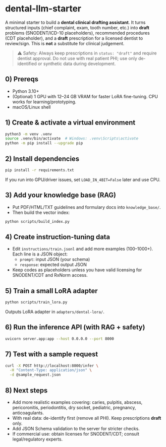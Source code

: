 # dental-llm-starter

A minimal starter to build a **dental clinical drafting assistant**. It turns structured inputs
(chief complaint, exam, tooth number, etc.) into **draft** problems (SNODENT/ICD-10 placeholders),
recommended procedures (CDT placeholder), and a **draft** prescription for a licensed dentist
to review/sign. This is **not** a substitute for clinical judgement.

> ⚠️ Safety: Always keep prescriptions in `status: "draft"` and require dentist approval.
> Do not use with real patient PHI; use only de-identified or synthetic data during development.

## 0) Prereqs
- Python 3.10+
- (Optional) 1 GPU with 12–24 GB VRAM for faster LoRA fine-tuning. CPU works for learning/prototyping.
- macOS/Linux shell

## 1) Create & activate a virtual environment
```bash
python3 -m venv .venv
source .venv/bin/activate  # Windows: .venv\Scripts\activate
python -m pip install --upgrade pip
```

## 2) Install dependencies
```bash
pip install -r requirements.txt
```
If you run into GPU/driver issues, set `LOAD_IN_4BIT=False` later and use CPU.

## 3) Add your knowledge base (RAG)
- Put PDF/HTML/TXT guidelines and formulary docs into `knowledge_base/`.
- Then build the vector index:
```bash
python scripts/build_index.py
```

## 4) Create instruction-tuning data
- Edit `instructions/train.jsonl` and add more examples (100–1000+). Each line is a JSON object:
  - `prompt`: input JSON (your schema)
  - `response`: expected output JSON
- Keep codes as placeholders unless you have valid licensing for SNODENT/CDT and RxNorm access.

## 5) Train a small LoRA adapter
```bash
python scripts/train_lora.py
```
Outputs LoRA adapter in `adapters/dental-lora/`.

## 6) Run the inference API (with RAG + safety)
```bash
uvicorn server.app:app --host 0.0.0.0 --port 8000
```

## 7) Test with a sample request
```bash
curl -X POST http://localhost:8000/infer \
  -H "Content-Type: application/json" \
  -d @sample_request.json
```

## 8) Next steps
- Add more realistic examples covering: caries, pulpitis, abscess, pericoronitis, periodontitis, dry socket, pediatric, pregnancy, anticoagulants.
- With real data: de-identify first (remove all PHI). Keep prescriptions **draft** only.
- Add JSON Schema validation to the server for stricter checks.
- If commercial use: obtain licenses for SNODENT/CDT; consult legal/regulatory experts.

